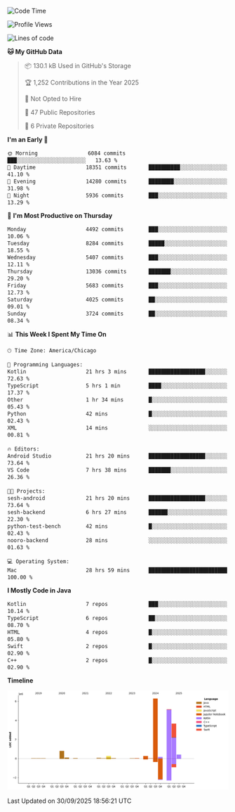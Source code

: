 <!--START_SECTION:waka-->
![Code Time](http://img.shields.io/badge/Code%20Time-1%2C552%20hrs%2019%20mins-blue)

![Profile Views](http://img.shields.io/badge/Profile%20Views-0-blue)

![Lines of code](https://img.shields.io/badge/From%20Hello%20World%20I%27ve%20Written-17.3%20million%20lines%20of%20code-blue)

**🐱 My GitHub Data** 

> 📦 130.1 kB Used in GitHub's Storage 
 > 
> 🏆 1,252 Contributions in the Year 2025
 > 
> 🚫 Not Opted to Hire
 > 
> 📜 47 Public Repositories 
 > 
> 🔑 6 Private Repositories 
 > 
**I'm an Early 🐤** 

```text
🌞 Morning                6084 commits        ███░░░░░░░░░░░░░░░░░░░░░░   13.63 % 
🌆 Daytime                18351 commits       ██████████░░░░░░░░░░░░░░░   41.10 % 
🌃 Evening                14280 commits       ████████░░░░░░░░░░░░░░░░░   31.98 % 
🌙 Night                  5936 commits        ███░░░░░░░░░░░░░░░░░░░░░░   13.29 % 
```
📅 **I'm Most Productive on Thursday** 

```text
Monday                   4492 commits        ███░░░░░░░░░░░░░░░░░░░░░░   10.06 % 
Tuesday                  8284 commits        █████░░░░░░░░░░░░░░░░░░░░   18.55 % 
Wednesday                5407 commits        ███░░░░░░░░░░░░░░░░░░░░░░   12.11 % 
Thursday                 13036 commits       ███████░░░░░░░░░░░░░░░░░░   29.20 % 
Friday                   5683 commits        ███░░░░░░░░░░░░░░░░░░░░░░   12.73 % 
Saturday                 4025 commits        ██░░░░░░░░░░░░░░░░░░░░░░░   09.01 % 
Sunday                   3724 commits        ██░░░░░░░░░░░░░░░░░░░░░░░   08.34 % 
```


📊 **This Week I Spent My Time On** 

```text
🕑︎ Time Zone: America/Chicago

💬 Programming Languages: 
Kotlin                   21 hrs 3 mins       ██████████████████░░░░░░░   72.63 % 
TypeScript               5 hrs 1 min         ████░░░░░░░░░░░░░░░░░░░░░   17.37 % 
Other                    1 hr 34 mins        █░░░░░░░░░░░░░░░░░░░░░░░░   05.43 % 
Python                   42 mins             █░░░░░░░░░░░░░░░░░░░░░░░░   02.43 % 
XML                      14 mins             ░░░░░░░░░░░░░░░░░░░░░░░░░   00.81 % 

🔥 Editors: 
Android Studio           21 hrs 20 mins      ██████████████████░░░░░░░   73.64 % 
VS Code                  7 hrs 38 mins       ███████░░░░░░░░░░░░░░░░░░   26.36 % 

🐱‍💻 Projects: 
sesh-android             21 hrs 20 mins      ██████████████████░░░░░░░   73.64 % 
sesh-backend             6 hrs 27 mins       ██████░░░░░░░░░░░░░░░░░░░   22.30 % 
python-test-bench        42 mins             █░░░░░░░░░░░░░░░░░░░░░░░░   02.43 % 
nooro-backend            28 mins             ░░░░░░░░░░░░░░░░░░░░░░░░░   01.63 % 

💻 Operating System: 
Mac                      28 hrs 59 mins      █████████████████████████   100.00 % 
```

**I Mostly Code in Java** 

```text
Kotlin                   7 repos             ███░░░░░░░░░░░░░░░░░░░░░░   10.14 % 
TypeScript               6 repos             ██░░░░░░░░░░░░░░░░░░░░░░░   08.70 % 
HTML                     4 repos             █░░░░░░░░░░░░░░░░░░░░░░░░   05.80 % 
Swift                    2 repos             █░░░░░░░░░░░░░░░░░░░░░░░░   02.90 % 
C++                      2 repos             █░░░░░░░░░░░░░░░░░░░░░░░░   02.90 % 
```



**Timeline**

![Lines of Code chart](https://raw.githubusercontent.com/phanijsp/phanijsp/main/assets/bar_graph.png)


 Last Updated on 30/09/2025 18:56:21 UTC
<!--END_SECTION:waka-->
